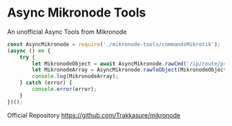 # Async Mikronode Tools

An unofficial Async Tools from Mikronode

```javascript
const AsyncMikronode = require('./mikronode-tools/commandsMikrotik');
(async () => {
    try {
        let MikronodeObject = await AsyncMikronode.rawCmd('/ip/route/print');
        let MikronodeArray = AsyncMikronode.rawToObject(MikronodeObject)
        console.log(MikronodeArray);
    } catch (error) {
        console.error(error);
    }
})();
```


Official Repository
https://github.com/Trakkasure/mikronode